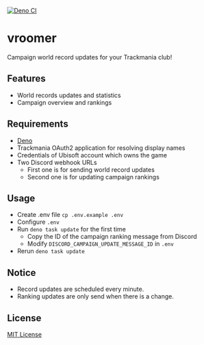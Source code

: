 [![Deno CI](https://github.com/NeKzor/vroomer/actions/workflows/deno.yml/badge.svg)](https://github.com/NeKzor/vroomer/actions/workflows/deno.yml)

# vroomer

Campaign world record updates for your Trackmania club!

## Features

- World records updates and statistics
- Campaign overview and rankings

## Requirements

- [Deno](https://deno.com)
- Trackmania OAuth2 application for resolving display names
- Credentials of Ubisoft account which owns the game
- Two Discord webhook URLs
  - First one is for sending world record updates
  - Second one is for updating campaign rankings

## Usage

- Create .env file `cp .env.example .env`
- Configure `.env`
- Run `deno task update` for the first time
  - Copy the ID of the campaign ranking message from Discord
  - Modify `DISCORD_CAMPAIGN_UPDATE_MESSAGE_ID` in `.env`
- Rerun `deno task update`

## Notice

- Record updates are scheduled every minute.
- Ranking updates are only send when there is a change.

## License

[MIT License](./LICENSE)
